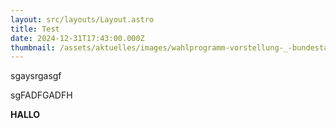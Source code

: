 ```yaml
---
layout: src/layouts/Layout.astro
title: Test
date: 2024-12-31T17:43:00.000Z
thumbnail: /assets/aktuelles/images/wahlprogramm-vorstellung-_-bundestagswahl-2025.jpg
---
```

sgaysrgasgf

sgFADFGADFH

**HALLO**
